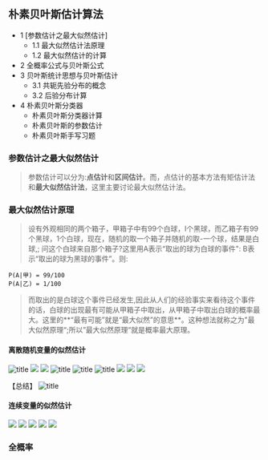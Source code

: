 ## 朴素贝叶斯估计算法
- 1 [参数估计之最大似然估计]
	- 1.1 最大似然估计法原理
	- 1.2 最大似然估计的计算
- 2 全概率公式与贝叶斯公式
- 3 贝叶斯统计思想与贝叶斯估计
	- 3.1 共轭先验分布的概念
	- 3.2 后验分布计算
- 4 朴素贝叶斯分类器
	- 朴素贝叶斯分类器计算
	- 朴素贝叶斯的参数估计
	- 朴素贝叶斯手写习题

### 参数估计之最大似然估计
>参数估计可以分为:**点估计**和**区间估计**。而，点估计的基本方法有矩估计法和**最大似然估计法**，这里主要讨论最大似然估计法。

### 最大似然估计原理
>设有外观相同的两个箱子，甲箱子中有99个白球，I个黑球，而乙箱子有99
个黑球，1个白球，现在，随机的取一个箱子并随机的取-一个球，结果是白球,;
问这个白球来自那个箱子?这里用A表示“取出的球为白球的事件": B表示“取出的球为黑球的事件”。则:
```
P(A|甲) = 99/100
P(A|乙) = 1/100

```
>而取出的是白球这个事件已经发生,因此从人们的经验事实来看待这个事件的话，白球的出现最有可能从甲箱子中取出，从甲箱子中取出白球的概率最大。这里的**“最有可能”就是“最大似然”的意思**。这种想法就称之为"最大似然原理“;所以”最大似然原理“就是概率最大原理。

#### 离散随机变量的似然估计

![title](https://cdn.jsdelivr.net/gh/lyhcc/Picture_Repository/gitnote/2019/10/18/1571383801214-1571383801219.png)
![](https://cdn.jsdelivr.net/gh/lyhcc/Picture_Repository/img/ml_bayes.jpg)
![](https://cdn.jsdelivr.net/gh/lyhcc/Picture_Repository/img/ml_by2.jpg)
![title](https://cdn.jsdelivr.net/gh/lyhcc/Picture_Repository/gitnote/2019/10/18/1571384809760-1571384809764.png)
![title](https://cdn.jsdelivr.net/gh/lyhcc/Picture_Repository/gitnote/2019/10/18/1571384875136-1571384875140.png)
![title](https://cdn.jsdelivr.net/gh/lyhcc/Picture_Repository/gitnote/2019/10/18/1571384924275-1571384924286.png)
![](https://cdn.jsdelivr.net/gh/lyhcc/Picture_Repository/img/ml_bayes3.jpg)
![](https://cdn.jsdelivr.net/gh/lyhcc/Picture_Repository/img/ml_bayes4.jpg)
![](https://cdn.jsdelivr.net/gh/lyhcc/Picture_Repository/img/ml_bayes5.jpg)

【总结】 
![title](https://cdn.jsdelivr.net/gh/lyhcc/Picture_Repository/gitnote/2019/10/18/1571385491778-1571385491783.png)

#### 连续变量的似然估计

![](https://cdn.jsdelivr.net/gh/lyhcc/Picture_Repository/img/20191018160237.jpg)
![](https://cdn.jsdelivr.net/gh/lyhcc/Picture_Repository/img/20191018160310.jpg)
![](https://cdn.jsdelivr.net/gh/lyhcc/Picture_Repository/img/20191018173143.png)
![](https://cdn.jsdelivr.net/gh/lyhcc/Picture_Repository/img/20191018173315.png)
![](https://cdn.jsdelivr.net/gh/lyhcc/Picture_Repository/img/20191018182008.png)

### 全概率
























